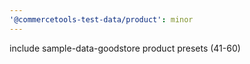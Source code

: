 ```yaml
---
'@commercetools-test-data/product': minor
---
```


include sample-data-goodstore product presets (41-60)

